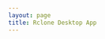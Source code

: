 ```yaml
---
layout: page
title: Rclone Desktop App
---
```

<script setup>
import AppHome from '@share/components/AppHome.vue'
import code from '@theme/lib/code'

const version = "1.2.0"

const downloads = [
  {
    key: 'windows',
    name: 'Windows',
    ext: '.exe',
    href: `https://release.liriliri.io/rem/REM-${version}-win-x64.exe`,
  },
  {
    key: 'mac',
    name: 'macOS Apple silicon',
    ext: '.dmg',
    href: `https://release.liriliri.io/rem/REM-${version}-mac-arm64.dmg `,
  },
  {
    key: 'mac_x64',
    name: 'macOS Intel chip ',
    ext: '.dmg',
    href: `https://release.liriliri.io/rem/REM-${version}-mac-x64.dmg`,
  },
  {
    key: 'linux',
    name: 'Linux',
    ext: '.AppImage',
    href: `https://release.liriliri.io/rem/REM-${version}-linux-x86_64.AppImage`,
  }
]

const features = [
  {
    title: 'Easy to Install',
    desc: 'Built-in Rclone, ready to use upon installation without any additional complicated operations.',
    image: '/multiwindow.png',
  },
  {
    title: 'Feature-rich',
    desc: 'Supports upload, download, copy, paste, and other operations.',
    image: '/preview.png',
  },
  {
    title: 'Easy to Use',
    desc: 'Graphical user interface, one-click operations, no need to input any commands.',
    image: '/screenshot.png',
  }
]
</script>

<AppHome 
  title="REM Rclone Desktop App" 
  subtitle="REM is a desktop application based on Rclone. It allows you to browse, organize, and transfer files across your cloud storages effortlessly."
  :code="code"
  :version="version"
  :downloads="downloads"
  :features="features"
  :changelogUrl="`https://github.com/liriliri/rem/releases/tag/v${version}`"
/>
